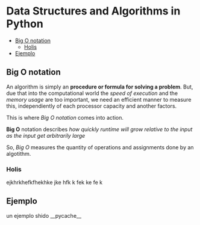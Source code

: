# Data Structures and Algorithms in Python

  - [Big O notation](#Big-O-notation)
    - [Holis](#Holis)
  - [Ejemplo](#Ejemplo)

## Big O notation

An algorithm is simply an **procedure or formula for solving a problem**. But, due that into the computational world the *speed of execution* and the *memory usage* are too important, we need an efficient manner to measure this, independiently of each processor capacity and another factors.

This is where *Big O notation* comes into action.

**Big O** notation describes *how quickly runtime will grow relative to the input as the input get arbitrarily large*


So, *Big O* measures the quantity of operations and assignments done by an algotithm.

### Holis

ejkhrkhefkfhekhke jke hfk k fek ke fe k 

## Ejemplo

un ejemplo shido \_\_pycache\_\_